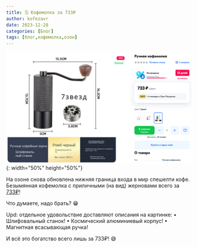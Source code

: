 ```yaml
---
title: 🗒 Кофемолка за 733₽
author: kofezavr
date: 2023-12-28
categories: [Блог]
tags: [блог,кофемолка,озон]
--- 
```

![Кофемолка за 733₽](/assets/img/posts/23/12/733.jpg){: width="50%" height="50%"}

На озоне снова обновлена нижняя граница входа в мир спешелти кофе. Безымянная кофемолка с приличными (на вид) жерновами всего за [733₽](https://www.ozon.ru/product/ruchnaya-kofemolka-1335987582/)!

Что думаете, надо брать? 😁

Upd: отдельное удовольствие доставляют описания на картинке:
   • Шлифовальный станок!
   • Космический алюминиевый корпус!
   • Магнитная всасывающая ручка!

И всё это богатство всего лишь за 733₽! 😅